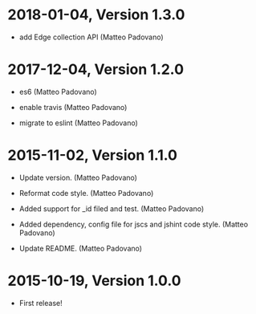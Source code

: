2018-01-04, Version 1.3.0
=========================

 * add Edge collection API (Matteo Padovano)


2017-12-04, Version 1.2.0
=========================

 * es6 (Matteo Padovano)

 * enable travis (Matteo Padovano)

 * migrate to eslint (Matteo Padovano)


2015-11-02, Version 1.1.0
=========================

 * Update version. (Matteo Padovano)

 * Reformat code style. (Matteo Padovano)

 * Added support for _id filed and test. (Matteo Padovano)

 * Added dependency, config file for jscs and jshint code style. (Matteo Padovano)

 * Update README. (Matteo Padovano)


2015-10-19, Version 1.0.0
=========================

 * First release!
